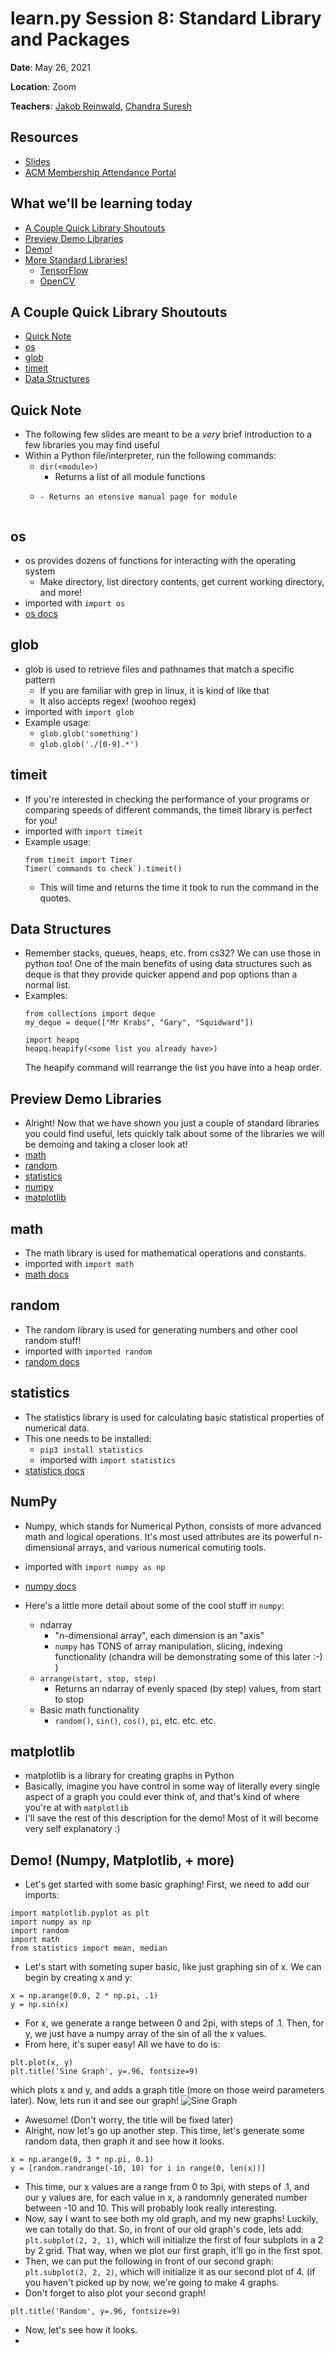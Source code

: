 # learn<span>.</span>py Session 8: Standard Library and Packages <!-- omit in toc -->

**Date**: May 26, 2021

**Location**: Zoom

**Teachers**: [Jakob Reinwald](https://github.com/jakobreinwald), [Chandra Suresh](???)

## Resources <!-- omit in toc -->

- [Slides](http://links.uclaacm.com/learnpy21-s8-slides)
- [ACM Membership Attendance Portal](https://members.uclaacm.com/login)

## What we'll be learning today <!-- omit in toc -->
- [A Couple Quick Library Shoutouts](#a-couple-wuick-library-shoutouts)
- [Preview Demo Libraries](#preview-demo-libraries)
- [Demo!](#demo)
- [More Standard Libraries!](#more-standard-libraries)
  - [TensorFlow](#tensorflow)
  - [OpenCV](#opencv)

## A Couple Quick Library Shoutouts
- [Quick Note](#quick-note)
- [os](#os)
- [glob](#glob)
- [timeit](#timeit)
- [Data Structures](#data-structures)


## Quick Note
- The following few slides are meant to be a *very* brief introduction to a few libraries you may find useful
- Within a Python file/interpreter, run the following commands:
  - ```dir(<module>)```
    - Returns a list of all module functions
  - ```help(>module>)
    - Returns an etensive manual page for module


## os
- os provides dozens of functions for interacting with the operating system
  -  Make directory, list directory contents, get current working directory, and more!
-  imported with ```import os```
-  [os docs](https://docs.python.org/3/library/os.html)


## glob
- glob is used to retrieve files and pathnames that match a specific pattern
  - If you are familiar with grep in linux, it is kind of like that
  - It also accepts regex! (woohoo regex)
- imported with ```import glob```
- Example usage:
  - ```glob.glob('something')```
  - ```glob.glob('./[0-9].*')```


## timeit
- If you're interested in checking the performance of your programs or comparing speeds of different commands,
  the timeit library is perfect for you!
- imported with ```import timeit```
- Example usage: 
  ```
  from timeit import Timer
  Timer(`commands to check`).timeit()
  ```
  - This will time and returns the time it took to run the command in the quotes.


## Data Structures
- Remember stacks, queues, heaps, etc. from cs32? We can use those in python too! One of the main benefits of
  using data structures such as deque is that they provide quicker append and pop options than a normal list.
- Examples:
  ```
  from collections import deque
  my_deque = deque(["Mr Krabs", "Gary", "Squidward"])
  ```
  ```
  import heapq
  heapq.heapify(<some list you already have>)
  ```
  The heapify command will rearrange the list you have into a heap order.
  
  
## Preview Demo Libraries
- Alright! Now that we have shown you just a couple of standard libraries you could find useful, lets quickly
  talk about some of the libraries we will be demoing and taking a closer look at!
- [math](#math)
- [random](#random)
- [statistics](#statistics)
- [numpy](#numpy)
- [matplotlib](#matplotlib)


## math
- The math library is used for mathematical operations and constants.
- imported with ```import math```
- [math docs](https://docs.python.org/3/library/math.html)


## random
- The random library is used for generating numbers and other cool random stuff! 
- imported with ```imported random```
- [random docs](https://docs.python.org/3/library/random.html)


## statistics
- The statistics library is used for calculating basic statistical properties of numerical data.
- This one needs to be installed:
  - ```pip3 install statistics```
  - imported with ```import statistics```
- [statistics docs](https://docs.python.org/3/library/statistics.html)


## NumPy
- Numpy, which stands for Numerical Python, consists of more advanced math and logical operations. It's most
  used attributes are its powerful n-dimensional arrays, and various numerical comuting tools.
- imported with ```import numpy as np```
- [numpy docs](https://numpy.org/doc/stable/user/quickstart.html)

- Here's a little more detail about some of the cool stuff in ```numpy```:
  - ndarray
    - "n-dimensional array", each dimension is an "axis"
    - ```numpy``` has TONS of array manipulation, slicing, indexing functionality (chandra will be demonstrating
      some of this later :-) )
  - ```arrange(start, stop, step)```
    - Returns an ndarray of evenly spaced (by step) values, from start to stop
  - Basic math functionality
    - ```random()```, ```sin()```, ```cos()```, ```pi```, etc. etc. etc.


## matplotlib
- matplotlib is a library for creating graphs in Python
- Basically, imagine you have control in some way of literally every single aspect of a graph you could ever think of,
  and that's kind of where you're at with ```matplotlib```
- I'll save the rest of this description for the demo! Most of it will become very self explanatory :)
  
## Demo! (Numpy, Matplotlib, + more)
- Let's get started with some basic graphing! First, we need to add our imports:
```
import matplotlib.pyplot as plt
import numpy as np
import random
import math
from statistics import mean, median
```
- Let's start with someting super basic, like just graphing sin of x. We can begin by creating x and y:
```
x = np.arange(0.0, 2 * np.pi, .1)
y = np.sin(x)
```
- For x, we generate a range between 0 and 2pi, with steps of .1. Then, for y, we just have a numpy array of 
  the sin of all the x values.
- From here, it's super easy! All we have to do is:
```
plt.plot(x, y)
plt.title('Sine Graph', y=.96, fontsize=9)
```
which plots x and y, and adds a graph title (more on those weird parameters later). Now, lets run it and see our graph!
![Sine Graph](./part-1-numpy-matplotlib/assets/sine.png)
- Awesome! (Don't worry, the title will be fixed later)
- Alright, now let's go up another step. This time, let's generate some random data, then graph it and see how it looks.
```
x = np.arange(0, 3 * np.pi, 0.1) 
y = [random.randrange(-10, 10) for i in range(0, len(x))]
```
- This time, our x values are a range from 0 to 3pi, with steps of .1, and our y values are, for each value in x, a randomnly generated 
  number between -10 and 10. This will probably look really interesting.
- Now, say I want to see both my old graph, and my new graphs! Luckily, we can totally do that. So, in front of our old graph's code, lets add:
```plt.subplot(2, 2, 1)```, which will initialize the first of four subplots in a 2 by 2 grid. That way, when we plot our first graph, it'll go
  in the first spot.
- Then, we can put the following in front of our second graph:
```plt.subplot(2, 2, 2)```, which will initialize it as our second plot of 4. (if you haven't picked up by now, we're going to make 4 graphs.
- Don't forget to also plot your second graph! 
```plt.plot(x, y) 
plt.title('Random', y=.96, fontsize=9)
```
- Now, let's see how it looks.
- 
